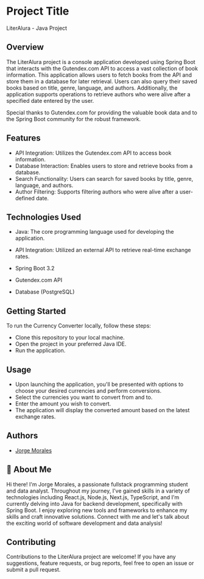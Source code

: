 
# Project Title

LiterAlura - Java Project


## Overview



The LiterAlura project is a console application developed using Spring Boot that interacts with the Gutendex.com API to access a vast collection of book information. This application allows users to fetch books from the API and store them in a database for later retrieval. Users can also query their saved books based on title, genre, language, and authors. Additionally, the application supports operations to retrieve authors who were alive after a specified date entered by the user.

Special thanks to Gutendex.com for providing the valuable book data and to the Spring Boot community for the robust framework.
## Features

+ API Integration: Utilizes the Gutendex.com API to access book information.
+ Database Interaction: Enables users to store and retrieve books from a database.
+ Search Functionality: Users can search for saved books by title, genre, language, and authors.
+ Author Filtering: Supports filtering authors who were alive after a user-defined date.


## Technologies Used

+ Java: The core programming language used for developing the application.

+ API Integration: Utilized an external API to retrieve real-time exchange rates.

+ Spring Boot 3.2

+ Gutendex.com API

+ Database (PostgreSQL)



## Getting Started

To run the Currency Converter locally, follow these steps:

+ Clone this repository to your local machine.
+ Open the project in your preferred Java IDE.
+ Run the application.
## Usage

+ Upon launching the application, you'll be presented with options to choose your desired currencies and perform conversions.
+ Select the currencies you want to convert from and to.
+ Enter the amount you wish to convert.
+ The application will display the converted amount based on the latest exchange rates.

## Authors

- [Jorge Morales](https://github.com/luifer991)


## 🚀 About Me
Hi there! I'm Jorge Morales, a passionate fullstack programming student and data analyst. Throughout my journey, I've gained skills in a variety of technologies including React.js, Node.js, Next.js, TypeScript, and I'm currently delving into Java for backend development, specifically with Spring Boot. I enjoy exploring new tools and frameworks to enhance my skills and craft innovative solutions. Connect with me and let's talk about the exciting world of software development and data analysis!



## Contributing

Contributions to the LiterAlura project are welcome! If you have any suggestions, feature requests, or bug reports, feel free to open an issue or submit a pull request.

